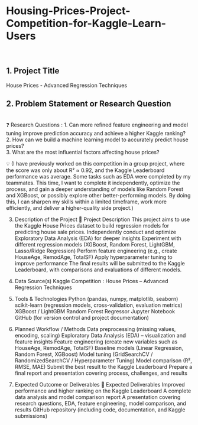 # Housing-Prices-Project-Competition-for-Kaggle-Learn-Users
</br>

## 1. Project Title
House Prices - Advanced Regression Techniques

## 2. Problem Statement or Research Question
</br>
❓ Research Questions : 
1. Can more refined feature engineering and model tuning improve prediction accuracy and achieve a higher Kaggle ranking?</br>
2. How can we build a machine learning model to accurately predict house prices?</br>
3. What are the most influential factors affecting house prices?

💡 (I have previously worked on this competition in a group project, where the score was only about R² ≈ 0.92, and the Kaggle Leaderboard performance was average. Some tasks such as EDA were completed by my teammates. This time, I want to complete it independently, optimize the process, and gain a deeper understanding of models like Random Forest and XGBoost, or possibly explore other better-performing models. By doing this, I can sharpen my skills within a limited timeframe, work more efficiently, and deliver a higher-quality side project.)

3. Description of the Project
📝 Project Description
 This project aims to use the Kaggle House Prices dataset to build regression models for predicting house sale prices.
Independently conduct and optimize Exploratory Data Analysis (EDA) for deeper insights
Experiment with different regression models (XGBoost, Random Forest, LightGBM, Lasso/Ridge Regression)
Perform feature engineering (e.g., create HouseAge, RemodAge, TotalSF)
Apply hyperparameter tuning to improve performance
The final results will be submitted to the Kaggle Leaderboard, with comparisons and evaluations of different models.

4. Data Source(s)
Kaggle Competition : House Prices – Advanced Regression Techniques

5. Tools & Technologies
Python (pandas, numpy, matplotlib, seaborn)
scikit-learn (regression models, cross-validation, evaluation metrics)
XGBoost / LightGBM
Random Forest Regressor
Jupyter Notebook
GitHub (for version control and project documentation)

6. Planned Workflow / Methods
Data preprocessing (missing values, encoding, scaling)
Exploratory Data Analysis (EDA) – visualization and feature insights
Feature engineering (create new variables such as HouseAge, RemodAge, TotalSF)
Baseline models (Linear Regression, Random Forest, XGBoost)
Model tuning (GridSearchCV / RandomizedSearchCV / Hyperparameter Tuning)
Model comparison (R², RMSE, MAE)
Submit the best result to the Kaggle Leaderboard
Prepare a final report and presentation covering process, challenges, and results

7. Expected Outcome or Deliverables
🎯 Expected Deliverables
Improved performance and higher ranking on the Kaggle Leaderboard
A complete data analysis and model comparison report
A presentation covering research questions, EDA, feature engineering, model comparison, and results
GitHub repository (including code, documentation, and Kaggle submissions)

